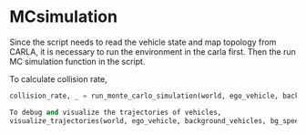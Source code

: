 # MCsimulation

Since the script needs to read the vehicle state and map topology from CARLA, it is necessary to run the environment in the carla first. Then the run MC simulation function in the script.

To calculate collision rate,
```python
collision_rate, _ = run_monte_carlo_simulation(world, ego_vehicle, background_vehicles, bg_speeds)
```
```python
To debug and visualize the trajectories of vehicles,
visualize_trajectories(world, ego_vehicle, background_vehicles, bg_speeds)
```
